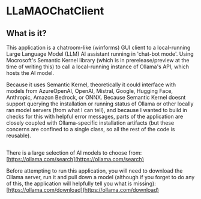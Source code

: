 # LLaMAOChatClient

## What is it?

This application is a chatroom-like (winforms) GUI client to a local-running Large Language Model (LLM) AI assistant running in 'chat-bot mode'. 
Using Mocrosoft's Semantic Kernel library (which is in prerelease/preview at the time of writing this) to call a local-running instance of Ollama's API, which hosts the AI model. 



Because it uses Semantic Kernel, theoretically it could interface with models from AzureOpenAI, OpenAI, Mistral, Google, Hugging Face, Anthropic, Amazon Bedrock, or ONNX. Because Semantic Kernel doesnt support querying the installation  or running status of Ollama or other locally ran model servers (from what I can tell), and because I wanted to build in checks for this with helpful error messages, parts of the application are closely coupled with Ollama-specific installation artifacts (but these concerns are confined to a single class, so all the rest of the code is reusable).


## 

There is a large selection of AI models to choose from:
[https://ollama.com/search](https://ollama.com/search)

Before attempting to run this application, you will need to download the Ollama server, run it and pull down a model (although if you forget to do any of this, the application will helpfully tell you what is missing):
[https://ollama.com/download](https://ollama.com/download)




